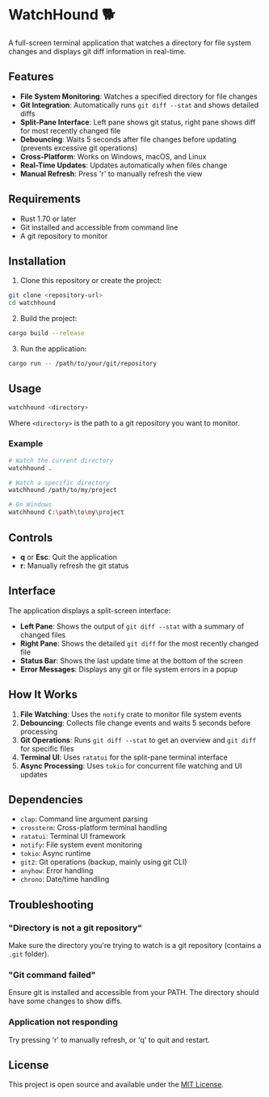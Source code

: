 # WatchHound 🐕

A full-screen terminal application that watches a directory for file system changes and displays git diff information in real-time.

## Features

- **File System Monitoring**: Watches a specified directory for file changes
- **Git Integration**: Automatically runs `git diff --stat` and shows detailed diffs
- **Split-Pane Interface**: Left pane shows git status, right pane shows diff for most recently changed file
- **Debouncing**: Waits 5 seconds after file changes before updating (prevents excessive git operations)
- **Cross-Platform**: Works on Windows, macOS, and Linux
- **Real-Time Updates**: Updates automatically when files change
- **Manual Refresh**: Press 'r' to manually refresh the view

## Requirements

- Rust 1.70 or later
- Git installed and accessible from command line
- A git repository to monitor

## Installation

1. Clone this repository or create the project:
```bash
git clone <repository-url>
cd watchhound
```

2. Build the project:
```bash
cargo build --release
```

3. Run the application:
```bash
cargo run -- /path/to/your/git/repository
```

## Usage

```bash
watchhound <directory>
```

Where `<directory>` is the path to a git repository you want to monitor.

### Example

```bash
# Watch the current directory
watchhound .

# Watch a specific directory
watchhound /path/to/my/project

# On Windows
watchhound C:\path\to\my\project
```

## Controls

- **q** or **Esc**: Quit the application
- **r**: Manually refresh the git status

## Interface

The application displays a split-screen interface:

- **Left Pane**: Shows the output of `git diff --stat` with a summary of changed files
- **Right Pane**: Shows the detailed `git diff` for the most recently changed file
- **Status Bar**: Shows the last update time at the bottom of the screen
- **Error Messages**: Displays any git or file system errors in a popup

## How It Works

1. **File Watching**: Uses the `notify` crate to monitor file system events
2. **Debouncing**: Collects file change events and waits 5 seconds before processing
3. **Git Operations**: Runs `git diff --stat` to get an overview and `git diff` for specific files
4. **Terminal UI**: Uses `ratatui` for the split-pane terminal interface
5. **Async Processing**: Uses `tokio` for concurrent file watching and UI updates

## Dependencies

- `clap`: Command line argument parsing
- `crossterm`: Cross-platform terminal handling
- `ratatui`: Terminal UI framework
- `notify`: File system event monitoring
- `tokio`: Async runtime
- `git2`: Git operations (backup, mainly using git CLI)
- `anyhow`: Error handling
- `chrono`: Date/time handling

## Troubleshooting

### "Directory is not a git repository"
Make sure the directory you're trying to watch is a git repository (contains a `.git` folder).

### "Git command failed"
Ensure git is installed and accessible from your PATH. The directory should have some changes to show diffs.

### Application not responding
Try pressing 'r' to manually refresh, or 'q' to quit and restart.

## License

This project is open source and available under the [MIT License](LICENSE). 